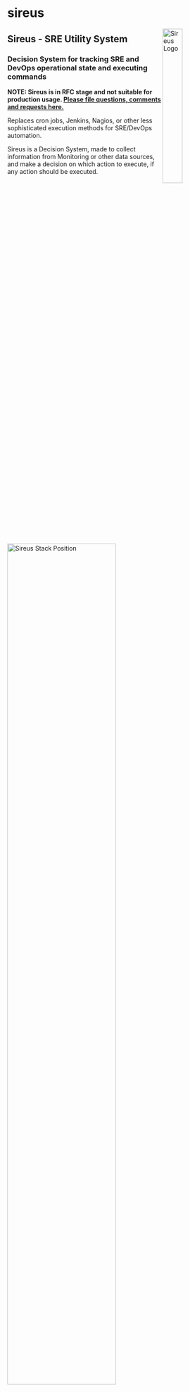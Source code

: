 # sireus
<img align="right" alt="Sireus Logo" width="30%" src="https://github.com/ghowland/sireus/blob/main/documentation/images/sireus_logo.png">

## Sireus - SRE Utility System
### Decision System for tracking SRE and DevOps operational state and executing commands

**NOTE: Sireus is in RFC stage and not suitable for production usage.  [Please file questions, comments and requests here.](https://github.com/ghowland/sireus/issues)**

Replaces cron jobs, Jenkins, Nagios, or other less sophisticated execution methods for SRE/DevOps automation.  

Sireus is a Decision System, made to collect information from Monitoring or other data sources, and make a decision on which action to execute, if any action should be executed.

<img width="70%" src="https://github.com/ghowland/sireus/blob/main/documentation/images/sireus_stack_pos_exec.png" alt="Sireus Stack Position">

### Table of Contents

- [Sireus Goals](#sireus-goals)
- [Links to Documentation and Communication Options](#links)
- [Data Structure](#data-structure)
  * [Sireus Bots and Bot Groups](#sireus-bots-and-bot-groups)
  * [Terminology](#terminology)
  * [How a Utility System or "Utility AI" works](#how-a-utility-system-or--utility-ai--works)
    + [Action Consideration Data](#action-consideration-data)
    + [Action Final Scores from Multiple Considerations](#action-final-scores-from-multiple-considerations)
    + [Why so many steps to get to a Final Action Score?](#why-so-many-steps-to-get-to-a-final-action-score)
- [Help Wanted... in many areas including Data Visualization and Web Design](#help-wanted)
- [Sireus Portrait](#sireus-portrait)

### Sireus Goals

- Bots execute a *single* command or API call out of many possibilities; designed for SRE and DevOps environments.
- Sireus is a Decision System.  Its purpose is to make a decision and execute a *single* command or web call.
- Fits into the stack between monitoring and alerting.  ex: Prometheus -> Sireus -> Alert Manager.
- Works with existing software stack, with minimal configuration.  Architecture agnostic.
- Dynamically create Bots for any Platform, Service, Process, Host, etc. from monitoring software (ex: Prometheus).  Bots are ephemeral.
- Bots have something like rule sets for prioritizing conditional commands to respond to detected issues.
- Scalable to large amounts of tests and commands, with deterministic execution, and inspectable with historical or test data to aid in configuration and adjusting values to better respond to future events.
- Locking commands per Bot or Bot Group, to stop conflicting commands from running at once, or within a window to verify results of previous commands.
- Uses the ["Utility AI" or "Utility System" behavior system](https://en.wikipedia.org/wiki/Utility_system), which provides a sophisticated method scoring for N conditions per command, to prioritize execution based on collected Bot information.  Scales to large numbers of commands, allowing for complex reactions in large environments.


## Links

 - [Blog](https://blog.sireus.cloud/)
 - [How to Start Configuring Sireus in 10 Steps](https://github.com/ghowland/sireus/blob/main/documentation/how_to_start.md)
 - [Best Practices](https://github.com/ghowland/sireus/blob/main/documentation/best_practices.md)
 - [Discord](https://discord.gg/VTVXrXJWxk)
 - [Data Structure and Internal Function Documentation](https://github.com/ghowland/sireus/blob/main/documentation/godoc.md)
 - [Contributing](https://github.com/ghowland/sireus/blob/main/documentation/contributing.md)
 - [Developer Chat on Zulip - Invite only for now](https://sireus.zulipchat.com/) - If you want to join the development process, please start by [creating Issues.](https://github.com/ghowland/sireus/issues)  Sireus is currently in the Design RFC phase.
 - How to pronounce Sireus?  Like the word "serious".
 - Web App Example Page:

![Web App Example Page](https://github.com/ghowland/sireus/blob/main/documentation/images/webapp_example.png)

## Data Structure

![Data Structure](https://github.com/ghowland/sireus/blob/main/documentation/images/data_structures.png)

### Sireus Bots and Bot Groups

- A Bot Group is defined statically to create Bots.  Queries against monitoring software (ex: Prometheus) or services (ex: Kubernetes) are defined in the Bot Group to be used by Bots.
- Bots are suggested to be created dynamically from monitoring data
- Bots can also be created statically, for less dynamic services (ex: Kafka)
- Bot Groups and Bots have arbitrary variables set with timeouts to ensure execution doesn't occur from stale data
- Triggers to execute commands for common functions, such as a Bots data disappearing from monitoring data (stale or missing)
- Commands are meant to execute against a service or web API, host (ex: bash), or to update internal Sireus data for more complex conditional testing.  This allows building up more complex state variables, which are easier to read and reason about in the conditional logic.

### Terminology

- **Bot Group**: A collection of Bots, for executing Actions, based on conditional scoring.  This would be mapped against a Web App or other software service in your infrastructure.
- **Bot**: A collection of Variable Data and Actions, which contain conditional scoring information based on monitoring queries, which then executes a command.  Each Bot keeps information to use in making decisions.
- **Action**: This is the wrapper for conditions to create a Score, and the Command to execute if it is selected.
- **Action Score**: This is the priority of execution.  Given a set of potential Actions, we rank them from highest to lowest score, executing the highest score, and never execute Actions with a score of 0.
- **Action Consideration**: These are essentially conditions, but are floats to provide a range of data, instead of only boolean.
- **Action Command**: Executing 1 or more bash-type OS level commands or a service or web API calls.  Generalizing all of these to an "Action Command".

### How a Utility System or "Utility AI" works

- All configuration is defined per Bot Group.  These consist of a set of Actions.
- Each Action has a set of Considerations (Conditions that are not just boolean) which create a Score.
- The highest non-zero score will be executed.  In most cases, nothing will be done and all scores will be zero, because no actions are necessary.  When actions become necessary, the highest non-zero scored Action will be executed.

<img width="70%" src="https://github.com/ghowland/sireus/blob/main/documentation/images/bot_action_execution.png" alt="Bot Action Execution">

#### Action Consideration Data

An Action has N Considerations, made from the following data:

- **Weight**: Per-consideration weight, so each consideration can have higher or lower weight than others
- **Value Function**: A function or command to execute to get a value (float)
- **Value Range**: A range of data ranges to test the result of the consideration's function output.  ex: 0.0-1.0, 0-100, 35-999.  This is the Floor and the Ceiling of the Value Function output.
- **Curve**: A curve to apply Value Function output.  The 2D Curve data goes from 0-1 on X and Y axis.  X is the Value Function Range position, and Y will be multiplied by the Weight to give the final Score.

**Example a Single Consideration:**

- Weight: 5.0
- Value Function Result: 60
- Value Range: 0 to 100
- Curve:

![Curve Example](https://github.com/ghowland/sireus/blob/main/documentation/images/curve_example.PNG)

Given a Value Function Result (60) in the Value Range (0 to 100) = 0.6

In the Curve, with the X=0.6 the Y value = 0.71

The Curve Result (0.71) is multiplied by the Weight (5): 0.71 * 5 = 3.55 Consideration Score

#### Action Final Scores from Multiple Considerations

In the above single Consideration Data, we had a single Consideration Score of 3.55.  If there were more considerations, all of these would be calculated together, to get a final consideration score, and then multiplied by the Action Weight to get a final Action Score.

**Example of an Action with Multiple Considerations:**

- **Action**: Send API Remediation XYZ
- **Action Weight**: 1.5
- **Final Calculated Scores for all Considerations**: 3.55
- **Final Action Score**: 5.32

When all the Actions have had their Final Scores calculated, if 5.32 is the highest score, then that action will be executed.  

For a given Action, if **any** of the Considerations have a score of zero, then the entire Final Action Score is zero.  This allows any Consideration to make an Action invalid.

#### Why so many steps to get to a Final Action Score?

The reason to have all of these steps is to be able to control exactly how important any given consideration test is to executing that action, and to provide multiple ways to invalidate the action (any consideration with a 0 score).

The benefit of this is that even with hundreds or thousands of Actions, they can be tuned so that the correct action executes at the correct time.  These tests are deterministic, and can be run on historic or test data, so that execution can be tested on prior outages to see how the rules would execute in known failure situations, or proposed failure situations using test data.

Having the ability to tune values at the top level Action, and for each Consideration, allows for a lot of tuning ability to ensure correct execution.

### Help Wanted

A Decision System being used in SRE and DevOps land is a new tool, and how to represent and work with the data is not yet explored.  Looking for people to help make this easier for users to learn and become experts in, to create better automation and operational outcomes.

- Data visualization mysteries
	* How should the current state of a Bot Group be represented so that it can be understood at a glance?
		+ In the demo I (ghowland) show a list of the Bot Groups States, and how many Bots are in each state.  This gives some information, but I think much more information could be represented in a very brief manner and need someone to help figure this and other problems out.
		+ Another mystery to solve is how best to show the scoring values and curves.  My (ghowland) thought's on this are that there should be a simple-mode that is normally presented, which is just a boolean system, and hides the underlying scoring system, but still the same scoring, so it's unified.  Then an advanced system can open up all the scoring values as they are shown in the demo.  But, this needs to get designed.  I'll take a first pass at it soon.
- Web page design improvements for readability.
	* I (ghowland) did my best to keep it simple, but someone with an eye for design would be really helpful in making the pages easier to read and thus easier to gain insight from.
		+ All the web pages are rendered with [Handlebars](https://github.com/aymerick/raymond) (a [Mustache](https://github.com/cbroglie/mustache)-like), and I do almost all the processing using Handlebars Registered Helper system, where you would have full access to the data in the application, and then just use the handlebars syntax to loop over stuff or set a current context.  It's becoming a fairly robust library for this initial version's data representation.  It's also very easy to add any new Helpers, and my policy is to just add one for every condition as a 1-1 mapping of "I want to do X".  And of course reusing the existing ones as much as possible, but with an eye to not make any sneaky use cases, just a straight forward "Need to Verb with Adjective Noun" mappings.
- Development
	* A small plugin-system, so that custom functions could be called throughout the pipeline of the system.
		+ I (ghowland) think it's best to start this small with a minimal interface, and it can be kept as a legacy implementation when we find out what all the additional requirements we learn from use.  It needs a good first start to be a useful feedback tool so that users can spend the time to develop the expertise needed to push the system to its current limits, and get our feature set for the more mature plugin-system.  Because it's golang, I think it is best to just have them compile the plugins in, so can also avoid the expense of dynamic plugins.
- Organizing Documentation
	* I (ghowland) will create as much documentation as I think is needed to cover explaining the various areas and use cases, but I could use help organizing it.  Often as the primary author it's unclear what is confusing or understandable, or what information should be presented first.
		+ There are pretty good standards for this from other projects, so it would probably be best to just pick a successful project and model Sireus documentation's organization after theirs.  This decision hasn't been made yet for who to copy.
		+ A big help would just be suggestions or pull requests on re-organizing any existing documents to be easier to understand, please give the reason why it would make it easier to understand in the PR.
- Feedback
	* Sireus is in the Design RFC phase.  I want to get feedback on whether it is understandable, if not what are areas that lack clarity.  "What is it for?"  "Why should I use this?"  "How would I implement it?"  I have some of this information here now, but I (ghowland) don't know what is clear and what is unclear without more feedback.  [Please file questions, comments and requests here](https://github.com/ghowland/sireus/issues).

## Sireus Portrait

![Sireus Portrait](https://github.com/ghowland/sireus/blob/main/documentation/images/sireus_dog_star.png)
